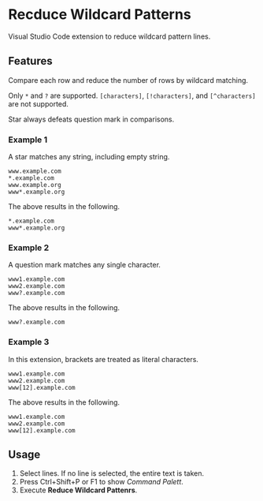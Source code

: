 # Recduce Wildcard Patterns

Visual Studio Code extension to reduce wildcard pattern lines.

## Features

Compare each row and reduce the number of rows by wildcard matching.

Only `*` and `?` are supported.
`[characters]`, `[!characters]`, and `[^characters]` are not supported.

Star always defeats question mark in comparisons.

### Example 1

A star matches any string, including empty string.

```
www.example.com
*.example.com
www.example.org
www*.example.org
```

The above results in the following.

```
*.example.com
www*.example.org
```

### Example 2

A question mark matches any single character.

```
www1.example.com
www2.example.com
www?.example.com
```

The above results in the following.

```
www?.example.com
```

### Example 3

In this extension, brackets are treated as literal characters.

```
www1.example.com
www2.example.com
www[12].example.com
```

The above results in the following.

```
www1.example.com
www2.example.com
www[12].example.com
```

## Usage

1.  Select lines.
    If no line is selected, the entire text is taken.
2.  Press Ctrl+Shift+P or F1 to show *Command Palett*.
3.  Execute **Reduce Wildcard Pattenrs**.
